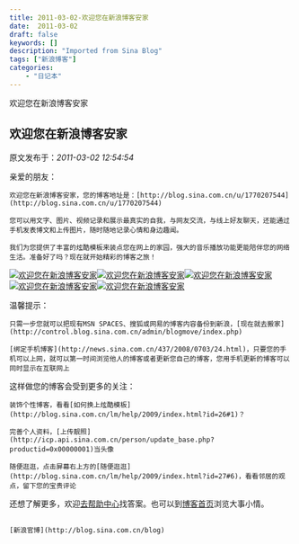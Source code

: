 ```yaml
---
title: 2011-03-02-欢迎您在新浪博客安家
date:  2011-03-02
draft: false
keywords: []
description: "Imported from Sina Blog"
tags: ["新浪博客"]
categories: 
    - "日记本"
---
```

欢迎您在新浪博客安家
## 欢迎您在新浪博客安家

 原文发布于：*2011-03-02 12:54:54*

亲爱的朋友：

    欢迎您在新浪博客安家，您的博客地址是：[http://blog.sina.com.cn/u/1770207544](http://blog.sina.com.cn/u/1770207544)

    您可以用文字、图片、视频记录和展示最真实的自我，与网友交流，与线上好友聊天，还能通过手机发表博文和上传图片，随时随地记录心情和身边趣闻。

    我们为您提供了丰富的炫酷模板来装点您在网上的家园，强大的音乐播放功能更能陪伴您的网络生活。准备好了吗？现在就开始精彩的博客之旅！

[![欢迎您在新浪博客安家](http://simg.sinajs.cn/blog/images/newblog01.jpg)](http://control.blog.sina.com.cn/admin/article/article_add.php)[![欢迎您在新浪博客安家](http://simg.sinajs.cn/blog/images/newblog04.jpg)](http://photo.blog.sina.com.cn/upload/upload.php)[![欢迎您在新浪博客安家](http://simg.sinajs.cn/blog/images/newblog02.jpg)](http://vupload.you.video.sina.com.cn/u.php?m=1)[![欢迎您在新浪博客安家](http://simg.sinajs.cn/blog/images/newblog08.jpg)](http://news.sina.com.cn/437/2008/0703/24.html)[![欢迎您在新浪博客安家](http://simg.sinajs.cn/blog/images/newblog03.jpg)](http://music.sina.com.cn/m/1770207544)

 

温馨提示：

    只需一步您就可以把现有MSN SPACES、搜狐或网易的博客内容备份到新浪，[现在就去搬家](http://control.blog.sina.com.cn/admin/blogmove/index.php)

    [绑定手机博客](http://news.sina.com.cn/437/2008/0703/24.html)，只要您的手机可以上网，就可以第一时间浏览他人的博客或者更新您自己的博客，您用手机更新的博客可以同时显示在互联网上

这样做您的博客会受到更多的关注：

    装饰个性博客，看看[如何换上炫酷模板](http://blog.sina.com.cn/lm/help/2009/index.html?id=26#1)？

    完善个人资料，[上传靓照](http://icp.api.sina.com.cn/person/update_base.php?productid=0x00000001)当头像

    随便逛逛，点击屏幕右上方的[随便逛逛](http://blog.sina.com.cn/lm/help/2009/index.html?id=27#6)，看看邻居的观点，留下您的宝贵评论

 

还想了解更多，欢迎[去帮助中心](http://blog.sina.com.cn/lm/help/2009/index.html)找答案。也可以到[博客首页](http://blog.sina.com.cn/)浏览大事小情。

                                                                                                                                                                     [新浪官博](http://blog.sina.com.cn/blog)


